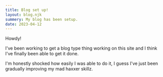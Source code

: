 ```yaml
---
title: Blog set up!
layout: blog.njk
summery: My blog has been setup.
date: 2023-04-12
---
```

Howdy!

I've been working to get a blog type thing working on this site and I think I've finally been able to get it done.

I'm honestly shocked how easily I was able to do it, I guess I've just been gradually improving my mad haxxer skillz.


